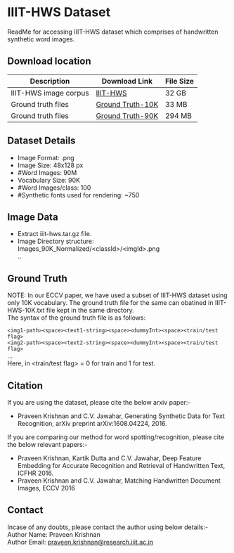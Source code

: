 # IIIT-HWS Dataset

ReadMe for accessing IIIT-HWS dataset which comprises of handwritten synthetic word images.

## Download location
| Description  | Download Link  | File Size  |
|---|---|---|
| IIIT-HWS image corpus  | [IIIT-HWS](http://ocr.iiit.ac.in/data/dataset/iiit-hws/iiit-hws.tar.gz) | 32 GB  |
|  Ground truth files | [Ground Truth-10K](http://ocr.iiit.ac.in/data/dataset/iiit-hws/IIIT-HWS-10K.txt)  | 33 MB  |
|  Ground truth files | [Ground Truth-90K](http://ocr.iiit.ac.in/data/dataset/iiit-hws/IIIT-HWS-90K.txt)  | 294 MB  |

## Dataset Details
- Image Format: .png
- Image Size: 48x128 px
- #Word Images: 90M
- Vocabulary Size: 90K
- #Word Images/class: 100
- #Synthetic fonts used for rendering: ~750

## Image Data
- Extract iiit-hws.tar.gz file.
- Image Directory structure:<br>
    Images_90K_Normalized\/\<classId\>\/\<imgId\>.png<br>
    ..<br>

## Ground Truth
NOTE: In our ECCV paper, we have used a subset of IIIT-HWS dataset using only 10K vocabulary. The ground truth file for the same can obatined in IIIT-HWS-10K.txt file kept in the same directory. <br>
The syntax of the ground truth file is as follows:

```<img1-path><space><text1-string><space><dummyInt><space><train/test flag>```<br>
```<img2-path><space><text2-string><space><dummyInt><space><train/test flag>```<br>
...<br>
Here, in <train/test flag> = 0 for train and 1 for test.

## Citation
If you are using the dataset, please cite the below arxiv paper:-
- Praveen Krishnan and C.V. Jawahar, Generating Synthetic Data for Text Recognition, arXiv preprint arXiv:1608.04224, 2016.

If you are comparing our method for word spotting/recognition, please cite the below relevant papers:-
- Praveen Krishnan, Kartik Dutta and C.V. Jawahar, Deep Feature Embedding for Accurate Recognition and Retrieval of Handwritten Text, ICFHR 2016.
- Praveen Krishnan and C.V. Jawahar, Matching Handwritten Document Images, ECCV 2016

## Contact
Incase of any doubts, please contact the author using below details:-<br>
Author Name: Praveen Krishnan<br>
Author Email: praveen.krishnan@research.iiit.ac.in<br>
